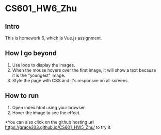 # CS601_HW6_Zhu

## Intro

This is homework 6, which is Vue.js assignment.

## How I go beyond

1. Use loop to display the images.
2. When the mouse hovers over the first image, it will show a text because it is the "youngest" image.
3. Style the page with CSS and it's responsve on all screens.


## How to run

1. Open index.html using your browser.
2. Hover the image to see the effect.

\*You can also click on the github hosting url https://grace303.github.io/CS601_HW5_Zhu/ to try it.
